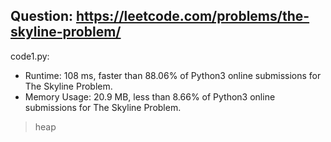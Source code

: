 ## Question: https://leetcode.com/problems/the-skyline-problem/

code1.py:
* Runtime: 108 ms, faster than 88.06% of Python3 online submissions for The Skyline Problem.
* Memory Usage: 20.9 MB, less than 8.66% of Python3 online submissions for The Skyline Problem.
> heap